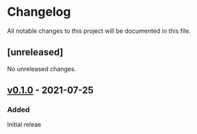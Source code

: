 # Changelog

All notable changes to this project will be documented in this file.

## [unreleased]

No unreleased changes.


## [v0.1.0](https://github.com/hwmland/homeassistant-xmrig/releases/tag/v0.1.0) - 2021-07-25

### Added

Initial releae
